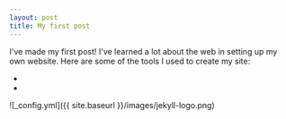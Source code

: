 ```yaml
---
layout: post
title: My first post
---
```


I've made my first post! I've learned a lot about the web in setting up my own website. Here are some of the tools I used to create my site:

  *
  *

![_config.yml]({{ site.baseurl }}/images/jekyll-logo.png)